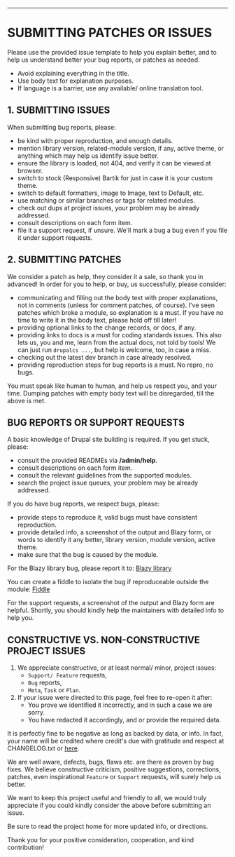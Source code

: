 
***
# <a name="contribution"></a>SUBMITTING PATCHES OR ISSUES
Please use the provided issue template to help you explain better, and to help
us understand better your bug reports, or patches as needed.

* Avoid explaining everything in the title.
* Use body text for explanation purposes.
* If language is a barrier, use any available/ online translation tool.


## 1. SUBMITTING ISSUES
When submitting bug reports, please:

* be kind with proper reproduction, and enough details.
* mention library version, related-module version, if any, active theme, or
  anything which may help us identify issue better.
* ensure the library is loaded, not 404, and verify it can be viewed at browser.
* switch to stock (Responsive) Bartik for just in case it is your custom theme.
* switch to default formatters, image to Image, text to Default, etc.
* use matching or similar branches or tags for related modules.
* check out dups at project issues, your problem may be already addressed.
* consult descriptions on each form item.
* file it a support request, if unsure. We'll mark a bug a bug even if you
  file it under support requests.


## 2. SUBMITTING PATCHES
We consider a patch as help, they consider it a sale, so thank you in advanced!
In order for you to help, or buy, us successfully, please consider:

* communicating and filling out the body text with proper explanations, not in
  comments (unless for comment patches, of course).
  I've seen patches which broke a module, so explanation is a must.
  If you have no time to write it in the body text, please hold off till later!
* providing optional links to the change records, or docs, if any.
* providing links to docs is a must for coding standards issues.
  This also lets us, you and me, learn from the actual docs, not told by tools!
  We can just run `drupalcs ...`, but help is welcome, too, in case a miss.
* checking out the latest dev branch in case already resolved.
* providing reproduction steps for bug reports is a must. No repro, no bugs.

You must speak like human to human, and help us respect you, and your time.
Dumping patches with empty body text will be disregarded, till the above is met.

## BUG REPORTS OR SUPPORT REQUESTS
A basic knowledge of Drupal site building is required. If you get stuck, please:

   * consult the provided READMEs via **/admin/help**.
   * consult descriptions on each form item.
   * consult the relevant guidelines from the supported modules.
   * search the project issue queues, your problem may be already addressed.

If you do have bug reports, we respect bugs, please:

   * provide steps to reproduce it, valid bugs must have consistent
     reproduction.
   * provide detailed info, a screenshot of the output and Blazy form, or words
     to identify it any better, library version, module version, active theme.
   * make sure that the bug is caused by the module.

For the Blazy library bug, please report it to:
  [Blazy library](https://github.com/dinbror/blazy)

You can create a fiddle to isolate the bug if reproduceable outside the module:
  [Fiddle](http://jsfiddle.net/)

For the support requests, a screenshot of the output and Blazy form are helpful.
Shortly, you should kindly help the maintainers with detailed info to help you.

## CONSTRUCTIVE VS. NON-CONSTRUCTIVE PROJECT ISSUES
1. We appreciate constructive, or at least normal/ minor, project issues:  
   + `Support/ Feature` requests,
   + `Bug` reports,
   + `Meta`, `Task` or `Plan`.  
2. If your issue were directed to this page, feel free to re-open it after:  
   + You prove we identified it incorrectly, and in such a case we are sorry.
   + You have redacted it accordingly, and or provide the required data.

It is perfectly fine to be negative as long as backed by data, or
info. In fact, your name will be credited where credit's due with gratitude and
respect at CHANGELOG.txt or
[here](https://www.drupal.org/node/2663268/committers).

We are well aware, defects, bugs, flaws etc. are there as proven by bug fixes.
We believe constructive criticism, positive suggestions, corrections, patches,
even inspirational `Feature` or `Support` requests, will surely help us better.

We want to keep this project useful and friendly to all, we would truly
appreciate if you could kindly consider the above before submitting an issue.

Be sure to read the project home for more updated info, or directions.

Thank you for your positive consideration, cooperation, and kind contribution!
